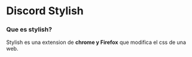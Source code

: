 <h1>Discord Stylish</h1>	

### Que es stylish?
Stylish es una extension de __chrome y Firefox__ que modifica el css de una web.
